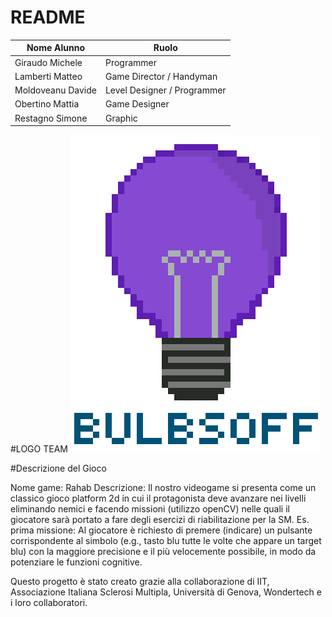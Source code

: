 # README

Nome Alunno | Ruolo                                   
| - | - |
| Giraudo Michele | Programmer
| Lamberti Matteo | Game Director / Handyman
| Moldoveanu Davide | Level Designer / Programmer
| Obertino Mattia | Game Designer
| Restagno Simone | Graphic

#LOGO TEAM
![Logo](https://github.com/BitMatt10111/PCTO-BulbsOff/blob/main/Logo.png)

#Descrizione del Gioco

Nome game: Rahab 
Descrizione: 
Il nostro videogame si presenta come un classico gioco platform 2d in cui il protagonista deve avanzare nei livelli eliminando nemici e facendo missioni (utilizzo openCV) nelle quali il giocatore sarà portato a fare degli esercizi di riabilitazione per la SM.
Es. prima missione:
Al giocatore è richiesto di premere (indicare) un pulsante corrispondente al simbolo (e.g., tasto blu tutte le volte che appare un target blu) con la maggiore precisione e il più velocemente possibile, in modo da potenziare le funzioni cognitive.

Questo progetto è stato creato grazie alla collaborazione di IIT, Associazione Italiana Sclerosi Multipla, Università di Genova, Wondertech e i loro collaboratori.

